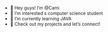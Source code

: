 - 👋 Hey guys! I’m @Cami
- 👀 I’m interested s computer science student
- 🌱 I’m currently learning JAVA
- 💞️ Check out my projects and let’s connect!


<!---
CamisCoder3/CamisCoder3 is a ✨ special ✨ repository because its `README.md` (this file) appears on your GitHub profile.
You can click the Preview link to take a look at your changes.
--->
